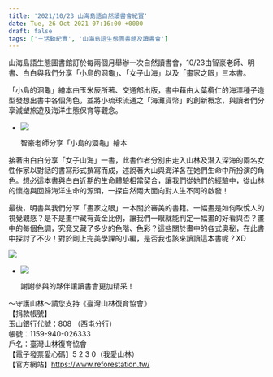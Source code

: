 ```yaml
---
title: '2021/10/23 山海島語自然讀書會紀實'
date: Tue, 26 Oct 2021 07:16:00 +0000
draft: false
tags: ['－活動紀實', '山海島語生態圖書館及讀書會']
---
```


山海島語生態圖書館訂於每兩個月舉辦一次自然讀書會，10/23由智豪老師、明書、白白與我們分享「小島的洄龜」、「女子山海」以及「畫家之眼」三本書。

「小島的洄龜」繪本由玉米辰所著、交通部出版，書中藉由大葉欖仁的海漂種子造型發想出書中各個角色，並將小琉球流通之「海灘貨幣」的創新概念，與讀者們分享減塑旅遊及海洋生態保育等觀念。

*   ![](https://www.reforestation.tw/wp-content/uploads/2021/11/D8664907-620E-4C07-A4D6-038DC5FF05AF.jpg)
    
    智豪老師分享「小島的洄龜」繪本
    

接著由白白分享「女子山海」一書，此書作者分別由走入山林及潛入深海的兩名女性作家以對話的書寫形式撰寫而成，述說著大山與海洋各在她們生命中所扮演的角色。想必這本書與白白近期的生命體驗相當契合，讓我們從她們的經驗中，從山林的懷抱與回歸海洋生命的源頭，一探自然兩大面向對人生不同的啟發！

最後，明書與我們分享「畫家之眼」一本關於審美的書籍。一幅畫是如何取悅人的視覺觀感？是不是畫中藏有黃金比例，讓我們一眼就能判定一幅畫的好看與否？畫中的每個色調，究竟又藏了多少的色階、色彩？這些關於畫中的各式奧秘，在此書中探討了不少！對於剛上完美學課的小編，是否我也該來讀讀這本書呢？XD

![](https://www.reforestation.tw/wp-content/uploads/2021/11/E95FF383-A57D-47F5-8FD5-415ADF987656-1.jpg)

*   ![](https://www.reforestation.tw/wp-content/uploads/2021/11/EEABE28E-6D0F-45EA-9BF0-A799A0F48A5B.jpg)
    
    謝謝參與的夥伴讓讀書會更加精采！
    

～守護山林～請您支持《臺灣山林復育協會》  
【捐款帳號】  
玉山銀行代號：808 （西屯分行）  
帳號：1159-940-026333  
戶名：臺灣山林復育協會  
【電子發票愛心碼】5 2 3 0（我愛山林）  
【官方網站】https://www.reforestation.tw/